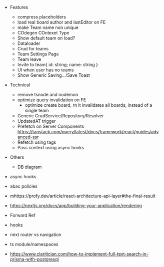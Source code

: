 - Features
  - compress placeholders
  - load real board author and lastEditor on FE
  - make Team name non unique
  - COdegen COntexet Type
  - Show default team on load?
  - Dataloader
  - Crud for teams
  - Team Settings Page
  - Team leave
  - Invite to team{ id: string; name: string }
  - UI when user has no teams
  - Show Generic Saving.../Save Toast
- Technical
  - remove tsnode and nodemon
  - optimize query invalidation on FE
    - optimize create board, rn it invalidates all boards, instead of a single team
  - Generic CrudService/Repository/Resolver
  - UpdatedAT trigger
  - Prefetch on Server Components
    https://tanstack.com/query/latest/docs/framework/react/guides/advanced-ssr
  - Refetch using tags
  - Pass context using async hooks
- Others

  - DB diagram

- async hooks
- abac policies
- mhttps://profy.dev/article/react-architecture-api-layer#the-final-result
- https://nextjs.org/docs/app/building-your-application/rendering
- Forward Ref
- hooks
- next router vs navigation
- ts module/namespaces
- https://www.claritician.com/how-to-implement-full-text-search-in-prisma-with-postgresql
